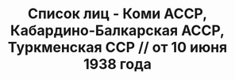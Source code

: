 ---
title: Список лиц - Коми АССР, Кабардино-Балкарская АССР, Туркменская ССР // от 10
  июня 1938 года
description: РГАСПИ, ф.17, оп.171, дело 417, лист 1
images:
- /disk/pictures/v09/17-171-417-001.jpg
- /disk/pictures/v09/17-171-417-002.jpg
- /disk/pictures/v09/17-171-417-003.jpg
- /disk/pictures/v09/17-171-417-004.jpg
- /disk/pictures/v09/17-171-417-005.jpg
- /disk/pictures/v09/17-171-417-006.jpg
---